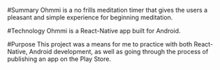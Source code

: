 #Summary
Ohmmi is a no frills meditation timer that gives the users a pleasant and simple experience for beginning meditation.

#Technology
Ohmmi is a React-Native app built for Android.

#Purpose
This project was a means for me to practice with both React-Native, Android development, as well as going through the process of publishing an app on the Play Store.